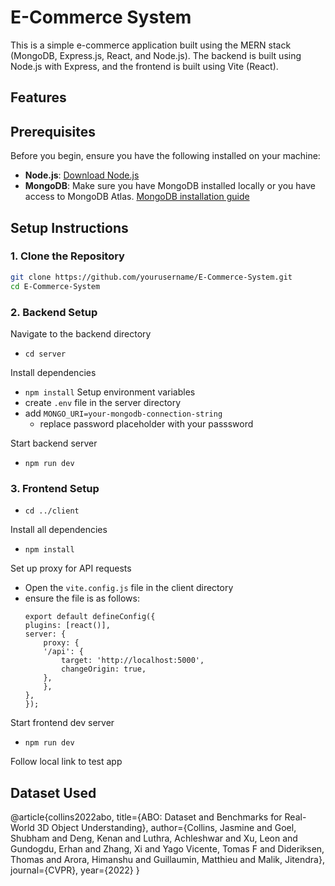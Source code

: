 # E-Commerce System

This is a simple e-commerce application built using the MERN stack (MongoDB, Express.js, React, and Node.js). The backend is built using Node.js with Express, and the frontend is built using Vite (React).

## Features


## Prerequisites

Before you begin, ensure you have the following installed on your machine:

- **Node.js**: [Download Node.js](https://nodejs.org/)
- **MongoDB**: Make sure you have MongoDB installed locally or you have access to MongoDB Atlas. [MongoDB installation guide](https://docs.mongodb.com/manual/installation/)

## Setup Instructions

### 1. Clone the Repository

```bash
git clone https://github.com/yourusername/E-Commerce-System.git
cd E-Commerce-System
```
### 2. Backend Setup
Navigate to the backend directory
- `cd server`

Install dependencies
- `npm install`
Setup environment variables
- create `.env` file in the server directory
- add `MONGO_URI=your-mongodb-connection-string`
    - replace password placeholder with your passsword   

Start backend server
- `npm run dev`
### 3. Frontend Setup
- `cd ../client`

Install all dependencies
- `npm install`

Set up proxy for API requests
- Open the `vite.config.js` file in the client directory
- ensure the file is as follows:
    ```
    export default defineConfig({
    plugins: [react()],
    server: {
        proxy: {
        '/api': {
            target: 'http://localhost:5000',
            changeOrigin: true,
        },
        },
    },
    });
    ```
Start frontend dev server
- `npm run dev`

Follow local link to test app

## Dataset Used
@article{collins2022abo,
  title={ABO: Dataset and Benchmarks for Real-World 3D Object Understanding},
  author={Collins, Jasmine and Goel, Shubham and Deng, Kenan and Luthra, Achleshwar and
          Xu, Leon and Gundogdu, Erhan and Zhang, Xi and Yago Vicente, Tomas F and
          Dideriksen, Thomas and Arora, Himanshu and Guillaumin, Matthieu and
          Malik, Jitendra},
  journal={CVPR},
  year={2022}
}